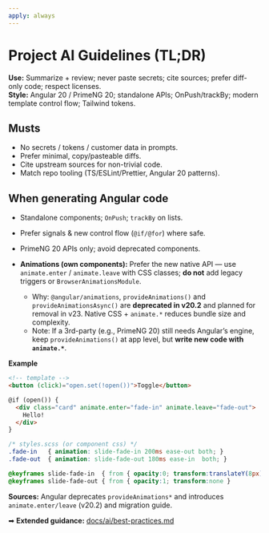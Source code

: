 ```yaml
---
apply: always
---
```


# Project AI Guidelines (TL;DR)

**Use:** Summarize + review; never paste secrets; cite sources; prefer diff-only code; respect licenses.  
**Style:** Angular 20 / PrimeNG 20; standalone APIs; OnPush/trackBy; modern template control flow; Tailwind tokens.

## Musts
- No secrets / tokens / customer data in prompts.
- Prefer minimal, copy/pasteable diffs.
- Cite upstream sources for non-trivial code.
- Match repo tooling (TS/ESLint/Prettier, Angular 20 patterns).

## When generating Angular code
- Standalone components; `OnPush`; `trackBy` on lists.
- Prefer signals & new control flow (`@if/@for`) where safe.
- PrimeNG 20 APIs only; avoid deprecated components.

- **Animations (own components):** Prefer the new native API — use `animate.enter` / `animate.leave` with CSS classes; **do not** add legacy triggers or `BrowserAnimationsModule`.
  - Why: `@angular/animations`, `provideAnimations()` and `provideAnimationsAsync()` are **deprecated in v20.2** and planned for removal in v23. Native CSS + `animate.*` reduces bundle size and complexity.
  - Note: If a 3rd-party (e.g., PrimeNG 20) still needs Angular’s engine, keep `provideAnimations()` at app level, but **write new code with `animate.*`**.

**Example**
```html
<!-- template -->
<button (click)="open.set(!open())">Toggle</button>

@if (open()) {
  <div class="card" animate.enter="fade-in" animate.leave="fade-out">
    Hello!
  </div>
}
```
```css
/* styles.scss (or component css) */
.fade-in   { animation: slide-fade-in 200ms ease-out both; }
.fade-out  { animation: slide-fade-out 180ms ease-in  both; }

@keyframes slide-fade-in  { from { opacity:0; transform:translateY(8px) } to { opacity:1; transform:none } }
@keyframes slide-fade-out { from { opacity:1; transform:none }         to { opacity:0; transform:translateY(8px) } }
```

**Sources:** Angular deprecates `provideAnimations*` and introduces `animate.enter/leave` (v20.2) and migration guide. 

➡ **Extended guidance:** [docs/ai/best-practices.md](../../docs/ai/best-practices.md)
